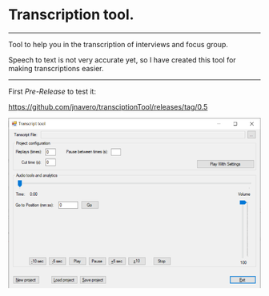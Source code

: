 # Transcription tool.
----

Tool to help you in the transcription of interviews and focus group.


Speech to text is not very accurate yet, so I have created this tool for making transcriptions easier.

----

First *Pre-Release* to test it:

https://github.com/jnavero/transciptionTool/releases/tag/0.5


![application image](application.png)

